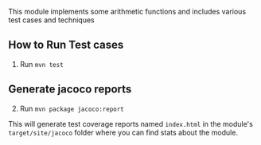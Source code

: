 
This module implements some arithmetic functions and includes various test cases and techniques

## How to Run Test cases

1. Run ```mvn test```

## Generate jacoco reports

2. Run ```mvn package jacoco:report```

This will generate test coverage reports named `index.html` in the module's `target/site/jacoco` folder where you can find stats about the module.
